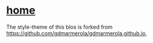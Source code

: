 # [home](kilean20.github.io)

The style-theme of this blos is forked from https://github.com/gdmarmerola/gdmarmerola.github.io, 
